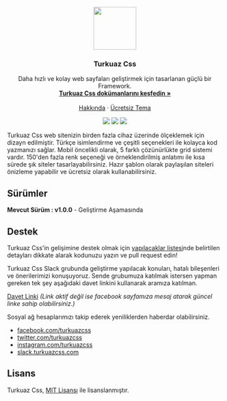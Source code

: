 <p align="center">
  <a href="https://turkuazcss.com/">
    <img src="http://i.hizliresim.com/nj13YR.png"/ height="100">
  </a>
</p>

<h3 align="center">Turkuaz Css</h3>

<p align="center">
    Daha hızlı ve kolay web sayfaları geliştirmek için tasarlanan güçlü bir Framework.
    <br>
    <a href="https://turkuazcss.com/dokumantasyon"><strong>Turkuaz Css dokümanlarını keşfedin »</strong></a>
    <br>
    <br>
    <a href="https://turkuazcss.com/hakkinda">Hakkında</a>
    ·
    <a href="https://turkuazcss.com/temalar">Ücretsiz Tema</a>
  </p>
  
<p align="center">
    <a href="https://turkuazcss.com/versiyonlar"><img src="https://turkuazcss.com/img/g-versiyon.png"/></a>
    <a href="https://github.com/turkuazcss/Framework/blob/master/LICENSE"><img src="https://turkuazcss.com/img/g-lisans.png"/></a>
    <a href="https://omergulcicek.com"><img src="https://turkuazcss.com/img/g-kurucu.png"/></a>
</p>

Turkuaz Css web sitenizin birden fazla cihaz üzerinde ölçeklemek için dizayn edilmiştir. Türkçe isimlendirme ve çeşitli seçenekleri ile kolayca kod yazmanızı sağlar. Mobil öncelikli olarak, 5 farklı çözünürlükte grid sistemi vardır. 150'den fazla renk seçeneği ve örneklendirilmiş anlatımı ile kısa sürede şık siteler tasarlayabilirsiniz. Hazır şablon olarak paylaşılan siteleri önizleme yapabilir ve ücretsiz olarak kullanabilirsiniz.

<h2>Sürümler</h2>
<strong>Mevcut Sürüm : v1.0.0</strong> - Geliştirme Aşamasında

<h2>Destek</h2>
Turkuaz Css'in gelişimine destek olmak için <a href="https://github.com/omergulcicek/turkuazcss/issues">yapılacaklar listesi</a>nde belirtilen detayları dikkate alarak kodunuzu yazın ve pull request edin!

Turkuaz Css Slack grubunda geliştirme yapılacak konuları, hatalı bileşenleri ve önerilerimizi konuşuyoruz. Sende grubumuza katılmak istersen yapman gereken tek şey aşağıdaki davet linkini kullanarak aramıza katılman.

<a href="https://join.slack.com/t/turkuazcss/shared_invite/MjI4OTg4NzMxNjUyLTE1MDMxNDY5MTQtYWQ1MjMwN2UyMg">Davet Linki</a>
<i>(Link aktif değil ise facebook sayfamıza mesaj atarak güncel linke sahip olabilirsiniz.)</i>

Sosyal ağ hesaplarımızı takip ederek yeniliklerden haberdar olabilirsiniz.
- [facebook.com/turkuazcss](https://facebook.com/turkuazcss)
- [twitter.com/turkuazcss](https://twitter.com/turkuazcss)
- [instagram.com/turkuazcss](https://instagram.com/turkuazcss)
- [slack.turkuazcss.com](https://turkuazcss.slack.com)


<h2>Lisans</h2>
<p>
	Turkuaz Css, <a href="https://github.com/turkuazcss/Framework/blob/master/LICENSE">MIT Lisansı</a> ile lisanslanmıştır.
</p>
